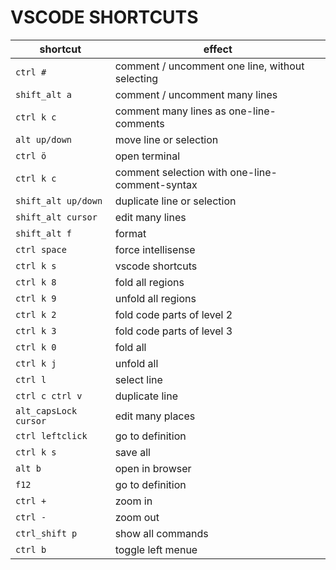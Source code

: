 ﻿# VSCODE SHORTCUTS

| shortcut | effect |
| --- | --- |
| `ctrl #` | comment / uncomment one line, without selecting |
| `shift_alt a` | comment / uncomment many lines |
| `ctrl k c` | comment many lines as one-line-comments |
| `alt up/down` | move line or selection |
| `ctrl ö` | open terminal |
| `ctrl k c` | comment selection with one-line-comment-syntax |
| `shift_alt up/down` | duplicate line or selection |
| `shift_alt cursor` | edit many lines |
| `shift_alt f` | format |
| `ctrl space` | force intellisense |
| `ctrl k s` | vscode shortcuts |
| `ctrl k 8` | fold all regions |
| `ctrl k 9` | unfold all regions |
| `ctrl k 2` | fold code parts of level 2 |
| `ctrl k 3` | fold code parts of level 3 |
| `ctrl k 0` | fold all  |
| `ctrl k j` | unfold all  |
| `ctrl l` | select line |
| `ctrl c ctrl v` | duplicate line |
| `alt_capsLock cursor` | edit many places|
| `ctrl leftclick` | go to definition |
| `ctrl k s` | save all |
| `alt b` | open in browser |
| `f12` | go to definition |
| `ctrl +` | zoom in |
| `ctrl -` | zoom out |
| `ctrl_shift p` | show all commands |
| `ctrl b` | toggle left menue |
<!--
-->
